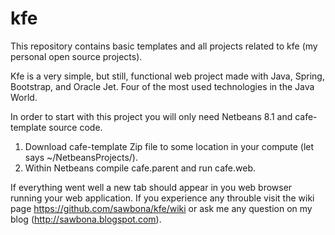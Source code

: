 # kfe
This repository contains basic templates and all projects related to kfe (my personal open source projects).

Kfe is a very simple, but still, functional web project made with Java, Spring, Bootstrap, and Oracle Jet. Four of the most used technologies in the Java World.

In order to start with this project you will only need Netbeans 8.1 and cafe-template source code.

1. Download cafe-template Zip file to some location in your compute (let says ~/NetbeansProjects/).
1. Within Netbeans compile cafe.parent and run cafe.web.

If everything went well a new tab should appear in you web browser running your web application.
If you experience any throuble visit the wiki page https://github.com/sawbona/kfe/wiki or ask me any question on my blog (http://sawbona.blogspot.com).

